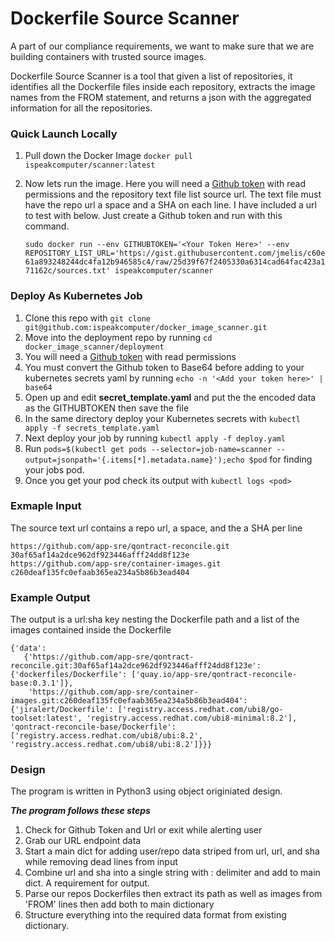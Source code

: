 # Dockerfile Source Scanner

A part of our compliance requirements, we want to make sure that we are building containers with trusted source images.

Dockerfile Source Scanner is a tool that given a list of repositories, it identifies all the Dockerfile files inside each repository,
 extracts the image names from the FROM statement, and returns a json with the aggregated information for all the repositories.

### Quick Launch Locally 
1. Pull down the Docker Image ```docker pull ispeakcomputer/scanner:latest```
2. Now lets run the image. Here you will need a [Github token](https://github.com/settings/tokens) with read permissions and the repository text file list source url. 
   The text file must have the repo url a space and a SHA on each line. I have included a url to test with below. Just create a Github token and run with this command.
   
   ```sudo docker run --env GITHUBTOKEN='<Your Token Here>' --env REPOSITORY_LIST_URL='https://gist.githubusercontent.com/jmelis/c60e61a893248244dc4fa12b946585c4/raw/25d39f67f2405330a6314cad64fac423a171162c/sources.txt' ispeakcomputer/scanner ```

### Deploy As Kubernetes Job
1. Clone this repo with  ```git clone git@github.com:ispeakcomputer/docker_image_scanner.git```
2. Move into the deployment repo by running ```cd docker_image_scanner/deployment ```
3. You will need a [Github token](https://github.com/settings/tokens) with read permissions
4. You must convert the Github token to Base64 before adding to your kubernetes secrets yaml by running ```echo -n '<Add your token here>' | base64 ``` 
4. Open up and edit **secret_template.yaml** and put the the encoded data as the GITHUBTOKEN then save the file
5. In the same directory deploy your Kubernetes secrets with ```kubectl apply -f secrets_template.yaml```
6. Next deploy your job by running ```kubectl apply -f deploy.yaml```
7. Run ```pods=$(kubectl get pods --selector=job-name=scanner --output=jsonpath='{.items[*].metadata.name}');echo $pod``` for finding your jobs pod. 
8. Once you get your pod check its output with ```kubectl logs <pod>```

### Exmaple Input

The source text url contains a repo url, a space, and the a SHA per line

```
https://github.com/app-sre/qontract-reconcile.git 30af65af14a2dce962df923446afff24dd8f123e
https://github.com/app-sre/container-images.git c260deaf135fc0efaab365ea234a5b86b3ead404
```

### Example Output

The output is a url:sha key nesting the Dockerfile path and a list of the images contained inside the Dockerfile

```
{'data': 
   {'https://github.com/app-sre/qontract-reconcile.git:30af65af14a2dce962df923446afff24dd8f123e': {'dockerfiles/Dockerfile': ['quay.io/app-sre/qontract-reconcile-base:0.3.1']}, 
    'https://github.com/app-sre/container-images.git:c260deaf135fc0efaab365ea234a5b86b3ead404': {'jiralert/Dockerfile': ['registry.access.redhat.com/ubi8/go-toolset:latest', 'registry.access.redhat.com/ubi8-minimal:8.2'], 'qontract-reconcile-base/Dockerfile': ['registry.access.redhat.com/ubi8/ubi:8.2', 'registry.access.redhat.com/ubi8/ubi:8.2']}}}
```
### Design

The program is written in Python3 using object originiated design. 

***The program follows these steps***

1. Check for Github Token and Url or exit while alerting user
2. Grab our URL endpoint data
3. Start a main dict for adding user/repo data striped from url, url, and sha while removing dead lines from input
4. Combine url and sha into a single string with : delimiter and add to main dict. A requirement for output.
5. Parse our repos Dockerfiles then extract its path as well as images from 'FROM' lines then add both to main dictionary
6. Structure everything into the required data format from existing dictionary.



